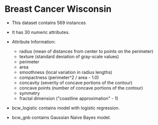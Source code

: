 # Breast Cancer Wisconsin
  * This dataset contains 569 instances
  * It has 30 numeric attributes.
  * Attribute Information:
    - radius (mean of distances from center to points on the perimeter)
    - texture (standard deviation of gray-scale values)
    - perimeter
    - area
    - smoothness (local variation in radius lengths)
    - compactness (perimeter^2 / area - 1.0)
    - concavity (severity of concave portions of the contour)
    - concave points (number of concave portions of the contour)
    - symmetry 
    - fractal dimension ("coastline approximation" - 1)
    
   * bcw_logistic contains model with logistic regression.
   * bcw_gnb contains Gaussian Naive Bayes model.
